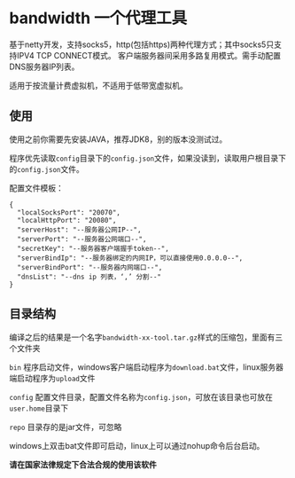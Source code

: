 bandwidth 一个代理工具
================================

基于netty开发，支持socks5，http(包括https)两种代理方式；其中socks5只支持IPV4 TCP CONNECT模式。
客户端服务器间采用多路复用模式。需手动配置DNS服务器IP列表。

适用于按流量计费虚拟机，不适用于低带宽虚拟机。


使用
-------------------------
使用之前你需要先安装JAVA，推荐JDK8，别的版本没测试过。

程序优先读取`config`目录下的`config.json`文件，如果没读到，读取用户根目录下的`config.json`文件。

配置文件模板：
```
{
  "localSocksPort": "20070",
  "localHttpPort": "20080",
  "serverHost": "--服务器公网IP--",
  "serverPort": "--服务器公网端口--",
  "secretKey": "--服务器客户端握手token--",
  "serverBindIp": "--服务器绑定的内网IP，可以直接使用0.0.0.0--",
  "serverBindPort": "--服务器内网端口--",
  "dnsList": "--dns ip 列表，‘,’ 分割--"
}
```

目录结构
-------------------------
编译之后的结果是一个名字`bandwidth-xx-tool.tar.gz`样式的压缩包，里面有三个文件夹

`bin` 程序启动文件，windows客户端启动程序为`download.bat`文件，linux服务器端启动程序为`upload`文件

`config` 配置文件目录，配置文件名称为`config.json`，可放在该目录也可放在`user.home`目录下

`repo` 目录存的是jar文件，可忽略

windows上双击bat文件即可启动，linux上可以通过nohup命令后台启动。


**请在国家法律规定下合法合规的使用该软件**
